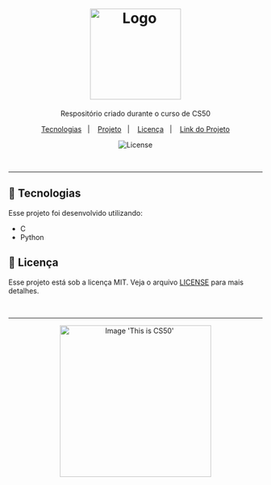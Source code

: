 <h1 align="center">
  <img alt="Logo" src="https://github.com/user-attachments/assets/714223fd-fad5-4c09-a7bd-ec260be424da" width="180px">
</h1>

<p align="center">
 Respositório criado durante o curso de CS50
</p>

<p align="center">
  <a href="#-tecnologias">Tecnologias</a>&nbsp;&nbsp;&nbsp;|&nbsp;&nbsp;&nbsp;
  <a href="#-projeto">Projeto</a>&nbsp;&nbsp;&nbsp;|&nbsp;&nbsp;&nbsp;
  <a href="#-licença">Licença</a>&nbsp;&nbsp;&nbsp;|&nbsp;&nbsp;&nbsp;
  <a href="#-link-do-projeto">Link do Projeto</a>
</p>

<p align="center">
  <img alt="License" src="https://img.shields.io/static/v1?label=license&message=MIT&color=0F172A&labelColor=1D4ED8">
</p>

<br>

<!--
---
-->

<!--
##  📂 Projeto

<p align="center">
  <img alt="Projeto img 1" src="https://github.com/user-attachments/assets/0cb23027-6b11-4e6e-b52f-504b94657f6a">
</p>
-->

---

## 🚀 Tecnologias

Esse projeto foi desenvolvido utilizando:

- C
- Python

<!--
## 🔗 Link do Projeto

Para acessar o projeto <a href="" target="_blank">Clique Aqui</a>.
-->

## 📝 Licença

Esse projeto está sob a licença MIT. Veja o arquivo [LICENSE](./LICENSE) para mais detalhes.

<br>

---

<p align="center">
  <img alt="Image 'This is CS50'" src="https://github.com/user-attachments/assets/4e044f9c-2ff9-409f-bc6b-9f7802f85bf1" width="300px" />
</p>

